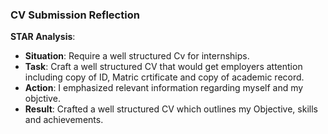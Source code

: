 ### CV Submission Reflection  

**STAR Analysis**:  
- **Situation**: Require a well structured Cv for internships.  
- **Task**: Craft a well structured CV that would get employers attention including copy of ID, Matric crtificate and copy of academic record.  
- **Action**: I emphasized relevant information regarding myself and my objctive.  
- **Result**: Crafted a well structured CV which outlines my Objective, skills and achievements.  
